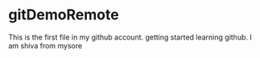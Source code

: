 # gitDemoRemote
This is the first file in my github account.
getting started learning github.
I am shiva from mysore
